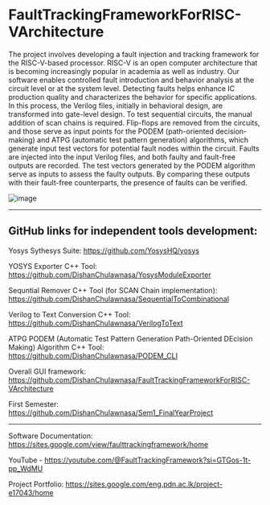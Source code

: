 # FaultTrackingFrameworkForRISC-VArchitecture
The project involves developing a fault injection and tracking framework for the RISC-V-based processor. RISC-V is an open computer architecture that is becoming increasingly popular in academia as well as industry. Our software enables controlled fault introduction and behavior analysis at the circuit level or at the system level. Detecting faults helps enhance IC production quality and characterizes the behavior for specific applications. In this process, the Verilog files, initially in behavioral design, are transformed into gate-level design. To test sequential circuits, the manual addition of scan chains is required. Flip-flops are removed from the circuits, and those serve as input points for the PODEM (path-oriented decision-making) and ATPG (automatic test pattern generation) algorithms, which generate input test vectors for potential fault nodes within the circuit. Faults are injected into the input Verilog files, and both faulty and fault-free outputs are recorded. The test vectors generated by the PODEM algorithm serve as inputs to assess the faulty outputs. By comparing these outputs with their fault-free counterparts, the presence of faults can be verified.

![image](https://github.com/DishanChulawnasa/FaultTrackingFrameworkForRISC-VArchitecture/assets/129721116/b5a6738b-6598-4720-ada2-ffc9b0a2e7b6)

------------------------------------------------------------------------------------------

**GitHub links for independent tools development:**
-----------------------------------------------------------------------------------------------

Yosys Sythesys Suite: https://github.com/YosysHQ/yosys

YOSYS Exporter C++ Tool: https://github.com/DishanChulawnasa/YosysModuleExporter

Sequntial Remover C++ Tool (for SCAN Chain implementation): https://github.com/DishanChulawnasa/SequentialToCombinational

Verilog to Text Conversion C++ Tool: https://github.com/DishanChulawnasa/VerilogToText

ATPG PODEM (Automatic Test Pattern Generation Path-Oriented DEcision Making) Algorithm C++ Tool: https://github.com/DishanChulawnasa/PODEM_CLI

Overall GUI framework: https://github.com/DishanChulawnasa/FaultTrackingFrameworkForRISC-VArchitecture

First Semester: https://github.com/DishanChulawnasa/Sem1_FinalYearProject

------------------------------------------------------------------------------------------

Software Documentation: https://sites.google.com/view/faulttrackingframework/home

YouTube - https://youtube.com/@FaultTrackingFramework?si=GTGos-1t-pp_WdMU

Project Portfolio: https://sites.google.com/eng.pdn.ac.lk/project-e17043/home
